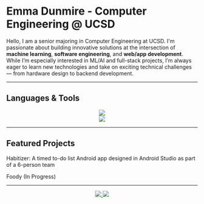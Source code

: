 # Emma Dunmire - Computer Engineering @ UCSD

Hello, I am a senior majoring in Computer Engineering at UCSD. I'm passionate about building innovative solutions at the intersection of **machine learning**, **software engineering**, and **web/app development**. While I’m especially interested in ML/AI and full-stack projects, I’m always eager to learn new technologies and take on exciting technical challenges — from hardware design to backend development.

---

## Languages & Tools
<p align="center">
  <img src="https://skillicons.dev/icons?i=git,nodejs,react,mongodb,androidstudio,vscode" /> <br>
  <img src="https://skillicons.dev/icons?i=html,css,js,c,cpp,matlab,py,java,r" />
</p>

---

## Featured Projects

Habitizer: A timed to-do list Android app designed in Android Studio as part of a 6-person team

Foody (In Progress)

---

<div align="center">
  <a href="mailto:emma.dunmire@gmail.com">
    <img src="https://img.shields.io/badge/Gmail-333333?style=for-the-badge&logo=gmail&logoColor=red" />
  </a>
  <a href="https://www.linkedin.com/in/emmadunmire">
    <img src="https://img.shields.io/badge/LinkedIn-0077B5?style=for-the-badge&logo=linkedin&logoColor=white" target="_blank" />
  </a>
</div>
